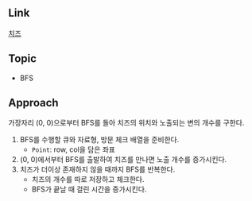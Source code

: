 ## Link
[치즈](https://www.acmicpc.net/problem/2638)

## Topic
- BFS

## Approach

가장자리 (0, 0)으로부터 BFS를 돌아 치즈의 위치와 노출되는 변의 개수를 구한다.

1. BFS를 수행할 큐와 자료형, 방문 체크 배열을 준비한다.
    - `Point`: row, col을 담은 좌표
2. (0, 0)에서부터 BFS를 출발하여 치즈를 만나면 노출 개수를 증가시킨다.
3. 치즈가 더이상 존재하지 않을 때까지 BFS를 반복한다.
    - 치즈의 개수를 따로 저장하고 체크한다.
    - BFS가 끝날 때 걸린 시간을 증가시킨다.
   